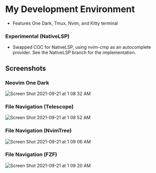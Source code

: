 # My Development Environment
- Features One Dark, Tmux, Nvim, and Kitty terminal
### Experimental (NativeLSP)
- Swapped COC for NativeLSP, using nvim-cmp as an autocomplete provider. See the NativeLSP branch for the implementation.

## Screenshots
### Neovim One Dark
![Screen Shot 2021-09-21 at 1 08 32 AM](https://user-images.githubusercontent.com/23561314/134135767-4661394d-ca98-449b-a799-b9e53c3c8692.png)
### File Navigation (Telescope)
![Screen Shot 2021-09-21 at 1 08 52 AM](https://user-images.githubusercontent.com/23561314/134135755-d3c8a4de-bab7-40bf-a76b-217b1cda0a8e.png)
### File Navigation (NvimTree)
![Screen Shot 2021-09-21 at 1 09 06 AM](https://user-images.githubusercontent.com/23561314/134135748-2ea4e088-b6da-4285-874c-cae4130a2a7f.png)
### File Navigation (FZF)
![Screen Shot 2021-09-21 at 1 09 20 AM](https://user-images.githubusercontent.com/23561314/134135709-4f218494-88e7-47b7-b873-6f6d0bcaffba.png)
